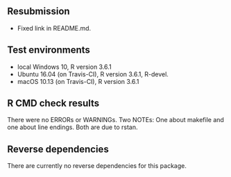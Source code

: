 ## Resubmission

* Fixed link in README.md.

## Test environments
* local Windows 10, R version 3.6.1
* Ubuntu 16.04 (on Travis-CI), R version 3.6.1, R-devel.
* macOS 10.13 (on Travis-CI), R version 3.6.1

## R CMD check results
There were no ERRORs or WARNINGs. Two NOTEs: One about makefile and one about
line endings. Both are due to rstan.

## Reverse dependencies
There are currently no reverse dependencies for this package.
